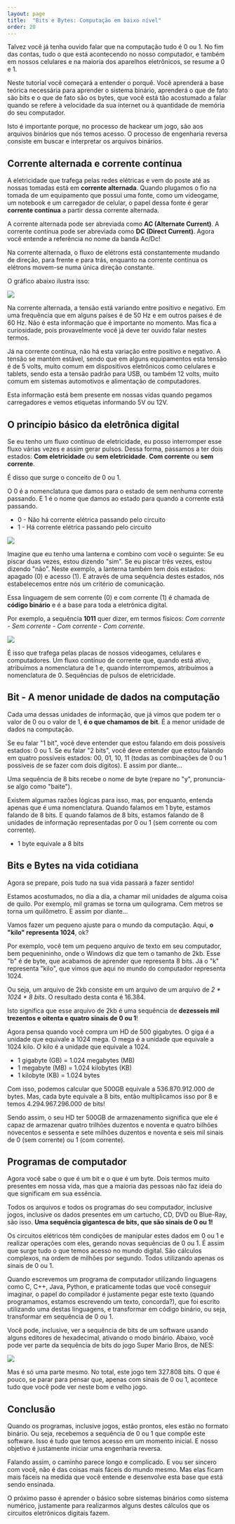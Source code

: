 ```yaml
---
layout: page
title:  "Bits e Bytes: Computação em baixo nível"
order: 20
---
```


Talvez você já tenha ouvido falar que na computação tudo é 0 ou 1. No fim das contas, tudo o que está acontecendo no nosso computador, e também em nossos celulares e na maioria dos aparelhos eletrônicos, se resume a 0 e 1.

Neste tutorial você começará a entender o porquê. Você aprenderá a base teórica necessária para aprender o sistema binário, aprenderá o que de fato são bits e o que de fato são os bytes, que você está tão acostumado a falar quando se refere à velocidade da sua internet ou à quantidade de memória do seu computador.

Isto é importante porque, no processo de hackear um jogo, são aos arquivos binários que nós temos acesso. O processo de engenharia reversa consiste em buscar e interpretar os arquivos binários.

## Corrente alternada e corrente contínua

A eletricidade que trafega pelas redes elétricas e vem do poste até as nossas tomadas está em **corrente alternada**. Quando plugamos o fio na tomada de um equipamento que possui uma fonte, como um videogame, um notebook e um carregador de celular, o papel dessa fonte é gerar **corrente contínua** a partir dessa corrente alternada.

A corrente alternada pode ser abreviada como **AC (Alternate Current)**. A corrente contínua pode ser abreviada como **DC (Direct Current)**. Agora você entende a referência no nome da banda Ac/Dc!

Na corrente alternada, o fluxo de elétrons está constantemente mudando de direção, para frente e para trás, enquanto na corrente contínua os elétrons movem-se numa única direção constante.

O gráfico abaixo ilustra isso:

<img src="/img/tutorial_bits_e_bytes/corrente-eletrica-continua-e-alternada.png" class="centered custom-width-600" />

Na corrente alternada, a tensão está variando entre positivo e negativo. Em uma frequência que em alguns países é de 50 Hz e em outros países é de 60 Hz. Não é esta informação que é importante no momento. Mas fica a curiosidade, pois provavelmente você já deve ter ouvido falar nestes termos.

Já na corrente contínua, não há esta variação entre positivo e negativo. A tensão se mantém estável, sendo que em alguns equipamentos esta tensão é de 5 volts, muito comum em dispositivos eletrônicos como celulares e tablets, sendo esta a tensão padrão para USB, ou também 12 volts, muito comum em sistemas automotivos e alimentação de computadores.

Esta informação está bem presente em nossas vidas quando pegamos carregadores e vemos etiquetas informando 5V ou 12V.

## O princípio básico da eletrônica digital

Se eu tenho um fluxo contínuo de eletricidade, eu posso interromper esse fluxo várias vezes e assim gerar pulsos. Dessa forma, passamos a ter dois estados: **Com eletricidade** ou **sem eletricidade**. **Com corrente** ou **sem corrente**.

É disso que surge o conceito de 0 ou 1. 

O 0 é a nomenclatura que damos para o estado de sem nenhuma corrente passando. E 1 é o nome que damos ao estado para quando a corrente está passando.

- 0 - Não há corrente elétrica passando pelo circuito
- 1 - Há corrente elétrica passando pelo circuito

<img src="/img/tutorial_bits_e_bytes/sinal_digital.png" class="centered custom-width-600" />

Imagine que eu tenho uma lanterna e combino com você o seguinte: Se eu piscar duas vezes, estou dizendo "sim". Se eu piscar três vezes, estou dizendo "não". Neste exemplo, a lanterna também tem dois estados: apagado (0) e acesso (1). E através de uma sequência destes estados, nós estabelecemos entre nós um critério de comunicação.

Essa linguagem de sem corrente (0) e com corrente (1) é chamada de **código binário** e é a base para toda a eletrônica digital.

Por exemplo, a sequência **1011** quer dizer, em termos físicos: _Com corrente_ - _Sem corrente_ - _Com corrente_ - _Com corrente_.

<img src="/img/tutorial_bits_e_bytes/sinal_digital1011.png" class="centered custom-width-600" />

É isso que trafega pelas placas de nossos videogames, celulares e computadores. Um fluxo contínuo de corrente que, quando está ativo, atribuímos a nomenclatura de 1 e, quando interrompemos, atribuímos a nomenclatura de 0. Sequências de pulsos de eletricidade.

## Bit - A menor unidade de dados na computação

Cada uma dessas unidades de informação, que já vimos que podem ter o valor de 0 ou o valor de 1, **é o que chamamos de bit**. É a menor unidade de dados na computação.

Se eu falar "1 bit", você deve entender que estou falando em dois possíveis estados: 0 ou 1. Se eu falar "2 bits", você deve entender que estou falando em quatro possíveis estados: 00, 01, 10, 11 (todas as combinações de 0 ou 1 possíveis de se fazer com dois dígitos). E assim por diante...

Uma sequência de 8 bits recebe o nome de byte (repare no "y", pronuncia-se algo como "baite").

Existem algumas razões lógicas para isso, mas, por enquanto, entenda apenas que é uma nomenclatura. Quando falamos em 1 byte, estamos falando de 8 bits. E quando falamos de 8 bits, estamos falando de 8 unidades de informação representadas por 0 ou 1 (sem corrente ou com corrente).

- 1 byte equivale a 8 bits

## Bits e Bytes na vida cotidiana

Agora se prepare, pois tudo na sua vida passará a fazer sentido!

Estamos acostumados, no dia a dia, a chamar mil unidades de alguma coisa de quilo. Por exemplo, mil gramas se torna um quilograma. Cem metros se torna um quilômetro. E assim por diante...

Vamos fazer um pequeno ajuste para o mundo da computação. Aqui, **o "kilo" representa 1024**, ok?

Por exemplo, você tem um pequeno arquivo de texto em seu computador, bem pequenininho, onde o Windows diz que tem o tamanho de 2kb. Esse "b" é de byte, que acabamos de aprender que representa 8 bits. Já o "k" representa "kilo", que vimos que aqui no mundo do computador representa 1024.

Ou seja, um arquivo de 2kb consiste em um arquivo de um arquivo de _2 * 1024 * 8 bits_. O resultado desta conta é 16.384.

Isto significa que esse arquivo de 2kb é uma sequência de **dezesseis mil trezentos e oitenta e quatro sinais de 0 ou 1**!

Agora pensa quando você compra um HD de 500 gigabytes. O giga é a unidade que equivale a 1024 mega. O mega é a unidade que equivale a 1024 kilo. O kilo é a unidade que equivale a 1024.

- 1 gigabyte (GB) = 1.024 megabytes (MB)
- 1 megabyte (MB) = 1.024 kilobytes (KB)
- 1 kilobyte (KB) = 1.024 bytes

Com isso, podemos calcular que 500GB equivale a 536.870.912.000 de bytes. Mas, cada byte equivale a 8 bits, então multiplicamos isso por 8 e temos 4.294.967.296.000 de bits!

Sendo assim, o seu HD ter 500GB de armazenamento significa que ele é capaz de armazenar quatro trilhões duzentos e noventa e quatro bilhões novecentos e sessenta e sete milhões duzentos e noventa e seis mil sinais de 0 (sem corrente) ou 1 (com corrente).

## Programas de computador

Agora você sabe o que é um bit e o que é um byte. Dois termos muito presentes em nossa vida, mas que a maioria das pessoas não faz ideia do que significam em sua essência.

Todos os arquivos e todos os programas do seu computador, inclusive jogos, inclusive os dados presentes em um cartucho, CD, DVD ou Blue-Ray, são isso. **Uma sequência gigantesca de bits, que são sinais de 0 ou 1!**

Os circuitos elétricos têm condições de manipular estes dados em 0 ou 1 e realizar operações com eles, gerando novas sequências de 0 ou 1. É assim que surge tudo o que temos acesso no mundo digital. São cálculos complexos, na ordem de milhões por segundo. Todos utilizando apenas os sinais de 0 ou 1.

Quando escrevemos um programa de computador utilizando linguagens como C, C++, Java, Python, e praticamente todas que você conseguir imaginar, o papel do compilador é justamente pegar este texto (quando programamos, estamos escrevendo um texto, concorda?), que foi escrito utilizando uma destas linguagens, e transformar em código binário, ou seja, transformar em sequência de 0 ou 1.

Você pode, inclusive, ver a sequência de bits de um software usando alguns editores de hexadecimal, ativando o modo binário. Abaixo, você pode ver parte da sequência de bits do jogo Super Mario Bros, de NES:

<img src="/img/tutorial_bits_e_bytes/smb_binary.png" class="centered custom-width-600" />

Mas é só uma parte mesmo. No total, este jogo tem 327.808 bits. O que é pouco, se parar para pensar que, apenas com sinais de 0 ou 1, acontece tudo que você pode ver neste bom e velho jogo.

## Conclusão

Quando os programas, inclusive jogos, estão prontos, eles estão no formato binário. Ou seja, recebemos a sequência de 0 ou 1 que compõe este software. Isso é tudo que temos acesso em um momento inicial. E nosso objetivo é justamente iniciar uma engenharia reversa.

Falando assim, o caminho parece longo e complicado. E vou ser sincero com você, não é das coisas mais fáceis do mundo mesmo. Mas elas ficam mais fáceis na medida que você entende e desenvolve esta base que está sendo ensinada.

O próximo passo é aprender o básico sobre sistemas binários como sistema numérico, justamente para realizarmos alguns destes cálculos que os circuitos eletrônicos digitais fazem.